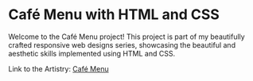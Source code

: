# Café Menu with HTML and CSS
Welcome to the Café Menu project! This project is part of my beautifully crafted responsive web designs series, showcasing the beautiful and aesthetic skills implemented using HTML and CSS.


Link to the Artistry: [Café Menu ](https://hajirufai.github.io/cafe-menu/)

